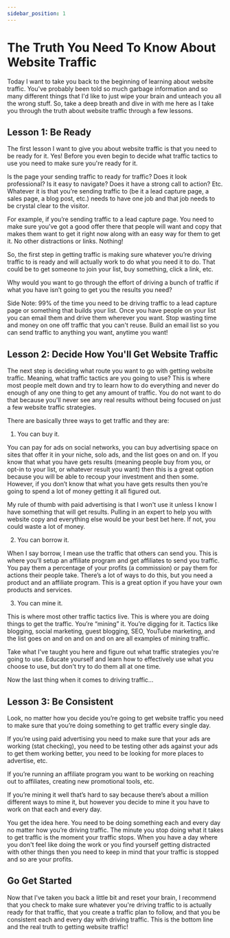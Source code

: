 ```yaml
---
sidebar_position: 1
---
```


# The Truth You Need To Know About Website Traffic

Today I want to take you back to the beginning of learning about website traffic. You've probably been told so much garbage information and so many different things that I'd like to just wipe your brain and unteach you all the wrong stuff. So, take a deep breath and dive in with me here as I take you through the truth about website traffic through a few lessons.

## Lesson 1: Be Ready

The first lesson I want to give you about website traffic is that you need to be ready for it. Yes! Before you even begin to decide what traffic tactics to use you need to make sure you're ready for it.

Is the page your sending traffic to ready for traffic? Does it look professional? Is it easy to navigate? Does it have a strong call to action? Etc. Whatever it is that you’re sending traffic to (be it a lead capture page, a sales page, a blog post, etc.) needs to have one job and that job needs to be crystal clear to the visitor. 

For example, if you’re sending traffic to a lead capture page. You need to make sure you’ve got a good offer there that people will want and copy that makes them want to get it right now along with an easy way for them to get it. No other distractions or links. Nothing!

So, the first step in getting traffic is making sure whatever you’re driving traffic to is ready and will actually work to do what you need it to do. That could be to get someone to join your list, buy something, click a link, etc. 

Why would you want to go through the effort of driving a bunch of traffic if what you have isn’t going to get you the results you need?

Side Note: 99% of the time you need to be driving traffic to a lead capture page or something that builds your list. Once you have people on your list you can email them and drive them wherever you want. Stop wasting time and money on one off traffic that you can't reuse. Build an email list so you can send traffic to anything you want, anytime you want!

## Lesson 2: Decide How You'll Get Website Traffic

The next step is deciding what route you want to go with getting website traffic. Meaning, what traffic tactics are you going to use? This is where most people melt down and try to learn how to do everything and never do enough of any one thing to get any amount of traffic. You do not want to do that because you'll never see any real results without being focused on just a few website traffic strategies.

There are basically three ways to get traffic and they are:

1. You can buy it.

You can pay for ads on social networks, you can buy advertising space on sites that offer it in your niche, solo ads, and the list goes on and on. If you know that what you have gets results (meaning people buy from you, or opt-in to your list, or whatever result you want) then this is a great option because you will be able to recoup your investment and then some. However, if you don’t know that what you have gets results then you’re going to spend a lot of money getting it all figured out.

My rule of thumb with paid advertising is that I won't use it unless I know I have something that will get results. Pulling in an expert to help you with website copy and everything else would be your best bet here. If not, you could waste a lot of money.

2. You can borrow it.

When I say borrow, I mean use the traffic that others can send you. This is where you’ll setup an affiliate program and get affiliates to send you traffic. You pay them a percentage of your profits (a commission) or pay them for actions their people take. There’s a lot of ways to do this, but you need a product and an affiliate program. This is a great option if you have your own products and services. 

3. You can mine it.

This is where most other traffic tactics live. This is where you are doing things to get the traffic. You’re “mining” it. You’re digging for it. Tactics like blogging, social marketing, guest blogging, SEO, YouTube marketing, and the list goes on and on and on and on are all examples of mining traffic.

Take what I've taught you here and figure out what traffic strategies you're going to use. Educate yourself and learn how to effectively use what you choose to use, but don't try to do them all at one time. 

Now the last thing when it comes to driving traffic…

## Lesson 3: Be Consistent

Look, no matter how you decide you’re going to get website traffic you need to make sure that you’re doing something to get traffic every single day. 

If you’re using paid advertising you need to make sure that your ads are working (stat checking), you need to be testing other ads against your ads to get them working better, you need to be looking for more places to advertise, etc.

If you’re running an affiliate program you want to be working on reaching out to affiliates, creating new promotional tools, etc.

If you’re mining it well that’s hard to say because there’s about a million different ways to mine it, but however you decide to mine it you have to work on that each and every day. 

You get the idea here. You need to be doing something each and every day no matter how you’re driving traffic. The minute you stop doing what it takes to get traffic is the moment your traffic stops. When you have a day where you don't feel like doing the work or you find yourself getting distracted with other things then you need to keep in mind that your traffic is stopped and so are your profits.

## Go Get Started

Now that I've taken you back a little bit and reset your brain, I recommend that you check to make sure whatever you're driving traffic to is actually ready for that traffic, that you create a traffic plan to follow, and that you be consistent each and every day with driving traffic. This is the bottom line and the real truth to getting website traffic!


